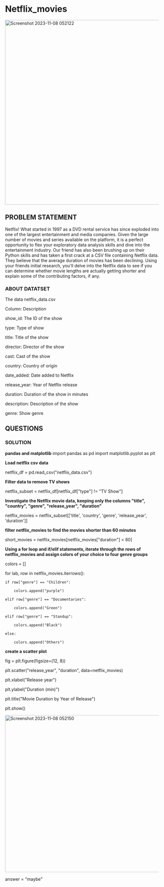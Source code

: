 # Netflix_movies
<img width="603" alt="Screenshot 2023-11-08 052122" src="https://github.com/Olauryn/Netflix_movies/assets/118401566/624a9871-3733-4d01-bc9e-852162264416">

## PROBLEM STATEMENT
Netflix! What started in 1997 as a DVD rental service has since exploded into one of the largest entertainment and media companies.
Given the large number of movies and series available on the platform, it is a perfect opportunity to flex your exploratory data analysis skills and dive into the entertainment industry.
Our friend has also been brushing up on their Python skills and has taken a first crack at a CSV file containing Netflix data.
They believe that the average duration of movies has been declining. Using your friends initial research, you'll delve into the Netflix data to see if you can determine whether movie lengths are actually getting shorter 
and explain some of the contributing factors, if any.

### ABOUT DATATSET
The data
netflix_data.csv

Column:	Description

show_id: The ID of the show

type: Type of show

title: Title of the show

director: Director of the show

cast: Cast of the show

country: Country of origin

date_added:	Date added to Netflix

release_year:	Year of Netflix release

duration:	Duration of the show in minutes

description:	Description of the show

genre:	Show genre


## QUESTIONS

### SOLUTION

**pandas and matplotlib**
import pandas as pd
import matplotlib.pyplot as plt


**Load netflix csv data**

netflix_df = pd.read_csv("netflix_data.csv")

**Filter data to remove TV shows**

netflix_subset = netflix_df[netflix_df["type"] != "TV Show"]

**Investigate the Netflix movie data, keeping only the columns "title", "country", "genre", "release_year", "duration"**

netflix_movies = netflix_subset[['title', 'country', 'genre', 'release_year', 'duration']]

**filter netflix_movies to find the movies shorter than 60 minutes**

short_movies = netflix_movies[netflix_movies["duration"] < 60]

**Using a for loop and if/elif statements, iterate through the rows of netflix_movies and assign colors of your choice to four genre groups**

colors = []

for lab, row in netflix_movies.iterrows():

    if row["genre"] == "Children":
    
        colors.append("purple")
        
    elif row["genre"] == "Documentaries":
    
        colors.append("Green")
        
    elif row["genre"] == "Standup":
    
        colors.append("Black")
        
    else:
    
        colors.append("Others")
        
**create a scatter plot**

fig = plt.figure(figsize=(12, 8))  

plt.scatter("release_year", "duration", data=netflix_movies)  

plt.xlabel("Release year")

plt.ylabel("Duration (min)")

plt.title("Movie Duration by Year of Release")

plt.show()


<img width="513" alt="Screenshot 2023-11-08 052150" src="https://github.com/Olauryn/Netflix_movies/assets/118401566/d279c52e-fba1-443f-9fc5-3c7f162d65d1">




answer = "maybe"
